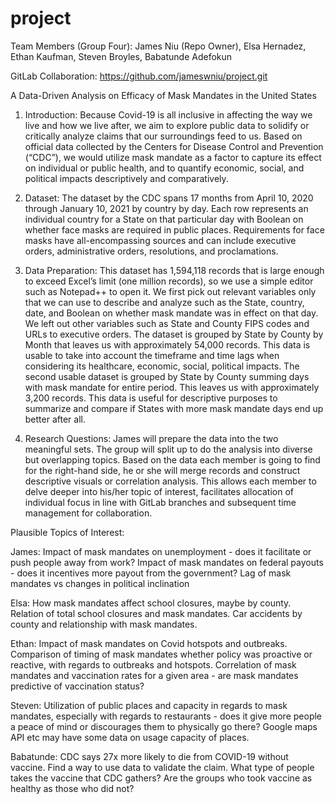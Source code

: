 ﻿# project
Team Members (Group Four):  James Niu (Repo Owner), Elsa Hernadez, Ethan Kaufman, Steven Broyles, Babatunde Adefokun

GitLab Collaboration: https://github.com/jameswniu/project.git


A Data-Driven Analysis on Efficacy of Mask Mandates in the United States

1.	Introduction:
Because Covid-19 is all inclusive in affecting the way we live and how we live after, we aim to explore public data to solidify or critically analyze claims that our surroundings feed to us. Based on official data collected by the Centers for Disease Control and Prevention (“CDC”), we would utilize mask mandate as a factor to capture its effect on individual or public health, and to quantify economic, social, and political impacts descriptively and comparatively.

2.	Dataset:
The dataset by the CDC spans 17 months from April 10, 2020 through January 10, 2021 by country by day. Each row represents an individual country for a State on that particular day with Boolean on whether face masks are required in public places. Requirements for face masks have all-encompassing sources and can include executive orders, administrative orders, resolutions, and proclamations.

3.	Data Preparation:
This dataset has 1,594,118 records that is large enough to exceed Excel’s limit (one million records), so we use a simple editor such as Notepad++ to open it.
We first pick out relevant variables only that we can use to describe and analyze such as the State, country, date, and Boolean on whether mask mandate was in effect on that day. We left out other variables such as State and County FIPS codes and URLs to executive orders.
The dataset is grouped by State by County by Month that leaves us with approximately 54,000 records. This data is usable to take into account the timeframe and time lags when considering its healthcare, economic, social, political impacts.
The second usable dataset is grouped by State by County summing days with mask mandate for entire period. This leaves us with approximately 3,200 records. This data is useful for descriptive purposes to summarize and compare if States with more mask mandate days end up better after all.

4.	Research Questions:
James will prepare the data into the two meaningful sets. The group will split up to do the analysis into diverse but overlapping topics. Based on the data each member is going to find for the right-hand side, he or she will merge records and construct descriptive visuals or correlation analysis. This allows each member to delve deeper into his/her topic of interest, facilitates allocation of individual focus in line with GitLab branches and subsequent time management for collaboration.

Plausible Topics of Interest:

James: Impact of mask mandates on unemployment - does it facilitate or push people away from work?
Impact of mask mandates on federal payouts - does it incentives more payout from the government?
Lag of mask mandates vs changes in political inclination

Elsa: How mask mandates affect school closures, maybe by county.
Relation of total school closures and mask mandates.
Car accidents by county and relationship with mask mandates.

Ethan: Impact of mask mandates on Covid hotspots and outbreaks.
Comparison of timing of mask mandates whether policy was proactive or reactive, with regards to outbreaks and hotspots.
Correlation of mask mandates and vaccination rates for a given area - are mask mandates predictive of vaccination status?

Steven: Utilization of public places and capacity in regards to mask mandates, especially with regards to restaurants - does it give more people a peace
of mind or discourages them to physically go there?  Google maps API etc may have some data on usage capacity of places.

Babatunde: CDC says 27x more likely to die from COVID-19 without vaccine. 
Find a way to use data to validate the claim.
What type of people takes the vaccine that CDC gathers? Are the groups who took vaccine as healthy as those who did not?

